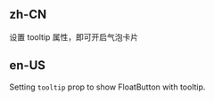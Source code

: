 ## zh-CN

设置 tooltip 属性，即可开启气泡卡片

## en-US

Setting `tooltip` prop to show FloatButton with tooltip.
